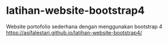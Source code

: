 # latihan-website-bootstrap4

Website portofolio sederhana dengan menggunakan bootstrap 4
https://asifalestari.github.io/latihan-website-bootstrap4/
